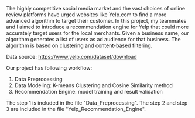 The highly competitive social media market and the vast choices of online review platforms have urged websites like Yelp.com to find a more advanced algorithm to target their customer. In this project, my teammates and I aimed to introduce a recommendation engine for Yelp that could more accurately target users for the local merchants. Given a business name, our algorithm generates a list of users as ad audience for that business. The algorithm is based on clustering and content-based filtering.

Data source: https://www.yelp.com/dataset/download

Our project has following workflow:

1. Data Preprocessing
2. Data Modeling: K-means Clustering and Cosine Similarity method
3. Recommendation Engine: model training and result validation

The step 1 is included in the file "Data_Preprocessing". The step 2 and step 3 are included in the file "Yelp_Recommendation_Engine".
